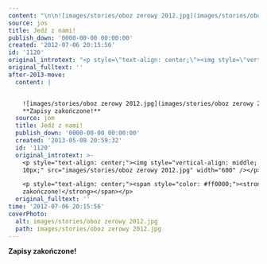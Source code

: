 ```yaml
---
content: "\n\n![images/stories/oboz zerowy 2012.jpg](images/stories/oboz zerowy 2012.jpg)\n**Zapisy zakończone!**\n\n\n<!--CONTENT FROM OLD SERVER (jos before 2013): \n\n![images/stories/oboz zerowy 2012.jpg](images/stories/oboz zerowy 2012.jpg)\n\r\n\n**Zapisy zakończone!**\n\n-->"
source: jos
title: Jedź z nami!
publish_down: '0000-00-00 00:00:00'
created: '2012-07-06 20:15:56'
id: '1120'
original_introtext: "<p style=\"text-align: center;\"><img style=\"vertical-align: middle; margin: 10px;\" src=\"images/stories/oboz zerowy 2012.jpg\" width=\"600\" /></p>\r\n<p style=\"text-align: center;\"><span style=\"color: #ff0000;\"><strong>Zapisy zakończone!</strong></span></p>"
original_fulltext: ''
after-2013-move:
  content: |


    ![images/stories/oboz zerowy 2012.jpg](images/stories/oboz zerowy 2012.jpg)
    **Zapisy zakończone!**
  source: jom
  title: Jedź z nami!
  publish_down: '0000-00-00 00:00:00'
  created: '2013-05-08 20:59:32'
  id: '1120'
  original_introtext: >-
    <p style="text-align: center;"><img style="vertical-align: middle; margin:
    10px;" src="images/stories/oboz zerowy 2012.jpg" width="600" /></p>

    <p style="text-align: center;"><span style="color: #ff0000;"><strong>Zapisy
    zakończone!</strong></span></p>
  original_fulltext: ''
time: '2012-07-06 20:15:56'
coverPhoto:
  alt: images/stories/oboz zerowy 2012.jpg
  path: images/stories/oboz zerowy 2012.jpg
---
```

**Zapisy zakończone!**


<!--CONTENT FROM OLD SERVER (jos before 2013): 




**Zapisy zakończone!**

-->

<!--{{json:{"created_date":"2012-07-06 20:15:56","publish_down":"0000-00-00 00:00:00","id":"1120"}}}-->